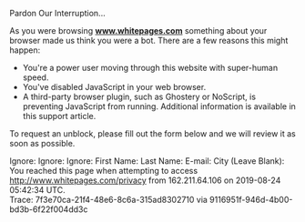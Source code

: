 Pardon Our Interruption...

As you were browsing **www.whitepages.com** something about your browser made us think you were a bot. There are a few reasons this might happen:

*   You're a power user moving through this website with super-human speed.
*   You've disabled JavaScript in your web browser.
*   A third-party browser plugin, such as Ghostery or NoScript, is preventing JavaScript from running. Additional information is available in this support article.

To request an unblock, please fill out the form below and we will review it as soon as possible.

Ignore: Ignore: Ignore: First Name: Last Name: E-mail: City (Leave Blank): You reached this page when attempting to access http://www.whitepages.com/privacy from 162.211.64.106 on 2019-08-24 05:42:34 UTC.  
Trace: 7f3e70ca-21f4-48e6-8c6a-315ad8302710 via 9116951f-946d-4b00-bd3b-6f22f004dd3c